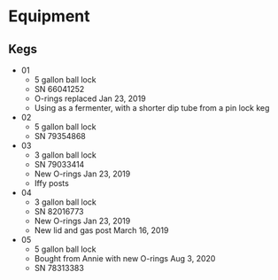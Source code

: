 # Equipment

## Kegs
* 01
    * 5 gallon ball lock
    * SN 66041252
    * O-rings replaced Jan 23, 2019
    * Using as a fermenter, with a shorter dip tube from a pin lock keg
* 02
    * 5 gallon ball lock
    * SN 79354868
* 03
    * 3 gallon ball lock
    * SN 79033414
    * New O-rings Jan 23, 2019
    * Iffy posts
* 04
    * 3 gallon ball lock
    * SN 82016773
    * New O-rings Jan 23, 2019
    * New lid and gas post March 16, 2019
* 05
    * 5 gallon ball lock
    * Bought from Annie with new O-rings Aug 3, 2020
    * SN 78313383